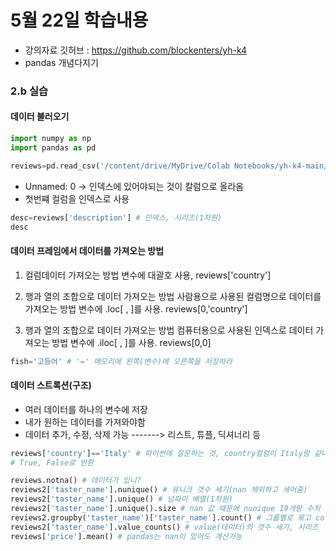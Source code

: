 # 5월 22일 학습내용
- 강의자료 깃허브 : https://github.com/blockenters/yh-k4
- pandas 개념다지기


### 2.b 실습
#### 데이터 불러오기
```python
import numpy as np
import pandas as pd

reviews=pd.read_csv('/content/drive/MyDrive/Colab Notebooks/yh-k4-main/data/winemag-data_first150k.csv', index_col=0)
```
- Unnamed: 0 -> 인덱스에 있어야되는 것이 칼럼으로 올라옴
- 첫번쨰 컬럼을 인덱스로 사용

```python
desc=reviews['description'] # 인덱스, 시리즈(1차원)
desc
```

#### 데이터 프레임에서 데이터를 가져오는 방법

1. 컬럼데이터 가져오는 방법
       변수에 대괄호 사용, reviews['country']

2. 행과 열의 조합으로 데이터 가져오는 방법
       사람용으로 사용된 컬럼명으로 데이터를 가져오는 방법
       변수에 .loc[ , ]를 사용. reviews[0,'country']

3. 행과 열의 조합으로 데이터 가져오는 방법
       컴퓨터용으로 사용된 인덱스로 데이터 가져오는 방법
       변수에 .iloc[ , ]를 사용. reviews[0,0]

```python
fish='고등어' # '=' 메모리에 왼쪽(변수)에 오른쪽을 저장하라
```

#### 데이터 스트록션(구조)
- 여러 데이터를 하나의 변수에 저장 
- 내가 원하는 데이터를 가져와야함
- 데이터 추가, 수정, 삭제 가능
    -------> 리스트, 튜플, 딕셔너리 등

```python
reviews['country']=='Italy' # 파이썬에 질문하는 것, country컬럼이 Italy랑 같니?
# True, False로 반환
```

```python
reviews.notna() # 데이터가 있니?
reviews2['taster_name'].nunique() # 유니크 갯수 세기(nan 제외하고 세어줌)
reviews2['taster_name'].unique() # 넘파이 배열(1차원)
reviews2['taster_name'].unique().size # nan 값 때문에 nunique 19개랑 수치 차이(nunique가 더 정확)
reviews2.groupby('taster_name')['taster_name'].count() # 그룹별로 묶고 columns 갯수 세기(알파벳순), 시리즈
reviews2['taster_name'].value_counts() # value(데이터)의 갯수 세기, 시리즈
reviews['price'].mean() # pandas는 nan이 있어도 계산가능
```

